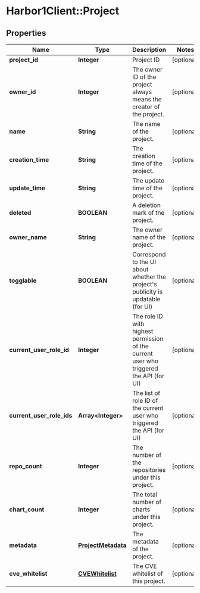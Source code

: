 # Harbor1Client::Project

## Properties
Name | Type | Description | Notes
------------ | ------------- | ------------- | -------------
**project_id** | **Integer** | Project ID | [optional] 
**owner_id** | **Integer** | The owner ID of the project always means the creator of the project. | [optional] 
**name** | **String** | The name of the project. | [optional] 
**creation_time** | **String** | The creation time of the project. | [optional] 
**update_time** | **String** | The update time of the project. | [optional] 
**deleted** | **BOOLEAN** | A deletion mark of the project. | [optional] 
**owner_name** | **String** | The owner name of the project. | [optional] 
**togglable** | **BOOLEAN** | Correspond to the UI about whether the project&#39;s publicity is  updatable (for UI) | [optional] 
**current_user_role_id** | **Integer** | The role ID with highest permission of the current user who triggered the API (for UI) | [optional] 
**current_user_role_ids** | **Array&lt;Integer&gt;** | The list of role ID of the current user who triggered the API (for UI) | [optional] 
**repo_count** | **Integer** | The number of the repositories under this project. | [optional] 
**chart_count** | **Integer** | The total number of charts under this project. | [optional] 
**metadata** | [**ProjectMetadata**](ProjectMetadata.md) | The metadata of the project. | [optional] 
**cve_whitelist** | [**CVEWhitelist**](CVEWhitelist.md) | The CVE whitelist of this project. | [optional] 


